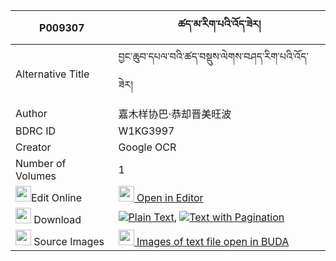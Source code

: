|P009307|ཚད་མ་རིག་པའི་འོད་ཟེར། 
| --- | --- 
|Alternative Title |བྱང་ཆུབ་དཔལ་བའི་ཚད་བསྡུས་ལེགས་བཤད་རིག་པའི་འོད་ཟེར།
|Author| 嘉木样协巴·恭却晋美旺波
|BDRC ID | W1KG3997
|Creator | Google OCR
|Number of Volumes| 1
|<img width="25" src="https://img.icons8.com/color/25/000000/edit-property.png">Edit Online| [<img width="25" src="https://avatars.githubusercontent.com/u/45091458?s=200&v=4"> Open in Editor](http://editor.openpecha.org/P009307)
|<img width="25" src="https://img.icons8.com/fluent/48/000000/download-2.png"/>  Download | [![](https://img.icons8.com/color/20/000000/txt.png)Plain Text](https://github.com/Openpecha/P009307/releases/download/v1/tsema_rigpa_i_ozer_plain_P009307.zip), [![](https://img.icons8.com/color/20/000000/txt.png)Text with Pagination](https://github.com/Openpecha/P009307/releases/download/v1/tsema_rigpa_i_ozer_pages_P009307.zip)
|<img width="25" src="https://img.icons8.com/plasticine/100/000000/pictures-folder.png"/>  Source Images | [<img width="25" src="https://library.bdrc.io/icons/BUDA-small.svg"> Images of text file open in BUDA](https://library.bdrc.io/show/bdr:W1KG3997)
